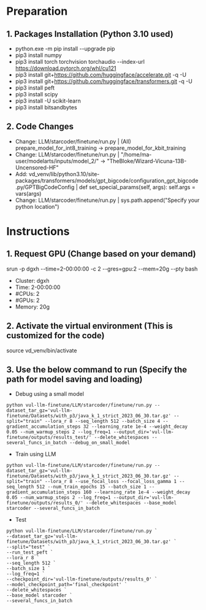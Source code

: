 # Preparation
## **1. Packages Installation (Python 3.10 used)**
 - python.exe -m pip install --upgrade pip
 - pip3 install numpy
 - pip3 install torch torchvision torchaudio --index-url https://download.pytorch.org/whl/cu121
 - pip3 install git+https://github.com/huggingface/accelerate.git -q -U
 - pip3 install git+https://github.com/huggingface/transformers.git -q -U
 - pip3 install peft
 - pip3 install scipy
 - pip3 install -U scikit-learn
 - pip3 install bitsandbytes

## **2. Code Changes**
 - Change: LLM/starcoder/finetune/run.py | (All) prepare_model_for_int8_training -> prepare_model_for_kbit_training
 - Change: LLM/starcoder/finetune/run.py | "/home/ma-user/modelarts/inputs/model_2/" -> "TheBloke/Wizard-Vicuna-13B-Uncensored-HF"
 - Add: vd_venv/lib/python3.10/site-packages/transformers/models/gpt_bigcode/configuration_gpt_bigcode.py/GPTBigCodeConfig | def set_special_params(self, args): self.args = vars(args)
 - Change: LLM/starcoder/finetune/run.py | sys.path.append("Specify your python location")

# Instructions
## **1. Request GPU (Change based on your demand)**
srun -p dgxh --time=2-00:00:00 -c 2 --gres=gpu:2 --mem=20g --pty bash
 - Cluster: dgxh
 - Time: 2-00:00:00
 - #CPUs: 2
 - #GPUs: 2
 - Memory: 20g

## **2. Activate the virtual environment (This is customized for the code)**
source vd_venv/bin/activate

## **3. Use the below command to run (Specify the path for model saving and loading)**
 - Debug using a small model
```
python vul-llm-finetune/LLM/starcoder/finetune/run.py --dataset_tar_gz='vul-llm-finetune/Datasets/with_p3/java_k_1_strict_2023_06_30.tar.gz' --split="train" --lora_r 8 --seq_length 512 --batch_size 4 --gradient_accumulation_steps 32 --learning_rate 1e-4 --weight_decay 0.05 --num_warmup_steps 2 --log_freq=1 --output_dir='vul-llm-finetune/outputs/results_test/' --delete_whitespaces --several_funcs_in_batch --debug_on_small_model
```

 - Train using LLM   
```
python vul-llm-finetune/LLM/starcoder/finetune/run.py --dataset_tar_gz='vul-llm-finetune/Datasets/with_p3/java_k_1_strict_2023_06_30.tar.gz' --split="train" --lora_r 8 --use_focal_loss --focal_loss_gamma 1 --seq_length 512 --num_train_epochs 15 --batch_size 1 --gradient_accumulation_steps 160 --learning_rate 1e-4 --weight_decay 0.05 --num_warmup_steps 2 --log_freq=1 --output_dir='vul-llm-finetune/outputs/results_0/' --delete_whitespaces --base_model starcoder --several_funcs_in_batch
```

 - Test
```
python vul-llm-finetune/LLM/starcoder/finetune/run.py `
--dataset_tar_gz='vul-llm-finetune/Datasets/with_p3/java_k_1_strict_2023_06_30.tar.gz' `
--split="test" `
--run_test_peft `
--lora_r 8 `
--seq_length 512 `
--batch_size 1 `
--log_freq=1 `
--checkpoint_dir='vul-llm-finetune/outputs/results_0' `
--model_checkpoint_path='final_checkpoint' `
--delete_whitespaces `
--base_model starcoder `
--several_funcs_in_batch
```






<!---
## **3. Use the below command to run (Specify the correct path for the file)**
 - Debug using a small model
```
python vul-llm-finetune/LLM/starcoder/finetune/run.py `
--dataset_tar_gz='vul-llm-finetune/Datasets/with_p3/java_k_1_strict_2023_06_30.tar.gz' `
--split="train" `
--lora_r 8 `
--seq_length 50 `
--batch_size 4 `
--gradient_accumulation_steps 32 `
--learning_rate 1e-4 `
--weight_decay 0.05 `
--num_warmup_steps 2 `
--log_freq=1 `
--output_dir='vul-llm-finetune/outputs/results_test/' `
--delete_whitespaces `
--several_funcs_in_batch `
--debug_on_small_model
```

 - Train using LLM
```
python vul-llm-finetune/LLM/starcoder/finetune/run.py `
--dataset_tar_gz='vul-llm-finetune/Datasets/with_p3/java_k_1_strict_2023_06_30.tar.gz' `
--load_quantized_model `
--split="train" `
--lora_r 8 `
--use_focal_loss `
--focal_loss_gamma 1 `
--seq_length 512 `
--num_train_epochs 15 `
--batch_size 1 `
--gradient_accumulation_steps 160 `
--learning_rate 1e-4 `
--weight_decay 0.05 `
--num_warmup_steps 2 `
--log_freq=1 `
--output_dir='vul-llm-finetune/outputs/results_0/' `
--delete_whitespaces `
--base_model starcoder `
--several_funcs_in_batch
```

 - Test
```
python vul-llm-finetune/LLM/starcoder/finetune/run.py `
--dataset_tar_gz='vul-llm-finetune/Datasets/with_p3/java_k_1_strict_2023_06_30.tar.gz' `
--load_quantized_model `
--split="test" `
--run_test_peft `
--lora_r 8 `
--seq_length 50 `
--checkpoint_dir='vul-llm-finetune/outputs/results_0' `
--model_checkpoint_path='final_checkpoint' `
--delete_whitespaces `
--base_model starcoder `
--several_funcs_in_batch
```
---!>
